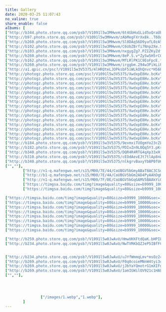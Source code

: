 ```yaml
---
title: Gallery
date: 2020-03-25 11:07:43
no_valine: true
share_enable: false
albums: [
["http://b344.photo.store.qq.com/psb?/V1091l5w3MHwvm/6t4GbHuGLid5vQraUb4ljNWtwv1U9Vc*NRQ**o..OQs!/b/dFgBAAAAAAAA&bo=AAWrBqsG5AgFB80!&rf=viewer_4",""],
["http://b97.photo.store.qq.com/psb?/V1091l5w3MHwvm/zAbMegFXrXx8k..T6OgEdhH66aHdLCdDXetlMTVak24!/b/dGEAAAAAAAAA&bo=qwYABeQIqwYFB80!&rf=viewer_4",""],
["http://b260.photo.store.qq.com/psb?/V1091l5w3MHwvm/Sl8DAqS6D9yafL0zASQ9LtfuzZIhnEVJHcMlRS*scnQ!/b/dAQBAAAAAAAA&bo=qwYABeQIqwYFB80!&rf=viewer_4",""],
["http://b102.photo.store.qq.com/psb?/V1091l5w3MHwvm/C6UbZBrfi7Nnp2Xe.S6ZUvzwmmJjVjzEDX*0Xcm.RTA!/b/dGYAAAAAAAAA&bo=qwYABeQIqwYFB80!&rf=viewer_4",""],
["http://b103.photo.store.qq.com/psb?/V1091l5w3MHwvm/nxgygZg7.PZIZKyZdfcW4byndYL1PaJBllIiVkFOTVk!/b/dGcAAAAAAAAA&bo=qwYABeQIqwYFB80!&rf=viewer_4",""],
["http://b260.photo.store.qq.com/psb?/V1091l5w3MHwvm/8eP.S.v*ZySw5H5rCQMmIqgAHVlpe6enaldGqhWRomk!/b/dAQBAAAAAAAA&bo=qwYABeQIqwYFB80!&rf=viewer_4",""],
["http://b162.photo.store.qq.com/psb?/V1091l5w3MHwvm/MfLRlPK1C9EoFpcE.*Hw1hXHwI*f*1S7xO5MTSh4wtg!/b/dKIAAAAAAAAA&bo=wAMABQAAAAAFB.I!&rf=viewer_4",""],
["http://b260.photo.store.qq.com/psb?/V1091l5w3MHwvm/irggbm.294w3PikLiPW.JROekC*7ntZ.LsbPunNfqkk!/b/dAQBAAAAAAAA&bo=qwYABeQIqwYFB80!&rf=viewer_4",""],
["http://a1.qpic.cn/psc?/V1091l5w3V5375/4lHRQteLJOPksbF5iWLkOhQnvc*H56PfDgGJDXjDgaGFRtm6n5ngP1Sps8.2*JO.rB93nn5LdAJcWgyvK*bPTw!!/b&ek=1&kp=1&pt=0&bo=QAYqBEAGKgQRJxA!&tl=3&vuin=709723778&tm=1585141200&sce=60-1-1&rf=viewer_4",""],
["http://photogz.photo.store.qq.com/psc?/V1091l5w3V5375/XwdxpE8Hv.bcKvYPS8WipIYoJE4C3LpT2LgZWZPUKy6XBy7WX5abtUTadu*blhZ2.Uh5z*PzA*aBwTZKWTn5XmjWnpLxt.EItcUxV5HBF4E!/b&bo=QAYqBEAGKgQRJxA!&rf=viewer_4",""],
["http://photogz.photo.store.qq.com/psc?/V1091l5w3V5375/XwdxpE8Hv.bcKvYPS8WipPLIJumzIZxzNvqoNSgsf.LiFshKvdLNJ1PcUgoekbkugln183YF7NdzE5RtrA.sZpvBVWXNK3y0Lai6d4tvxWg!/b&bo=QAYoBEAGKAQRNwA!&rf=viewer_4",""],
["http://photogz.photo.store.qq.com/psc?/V1091l5w3V5375/XwdxpE8Hv.bcKvYPS8WipB9N4W7SvwgzCWmaJ67Vy33ob5Hjy8UuXdlLFegEBCo6N5.RUOM1TLOiq97*MkIXgKn2Qi.NIabxfImY2scM1Ps!/b&bo=QAYqBEAGKgQRFyA!&rf=viewer_4",""],
["http://photogz.photo.store.qq.com/psc?/V1091l5w3V5375/XwdxpE8Hv.bcKvYPS8WipOtMdGilJ5ih8c8g5zCtBSIqhldCYQdZ5FjoOWXhXPI4nV3hC*smjAOap9E4xyrgMtRsvBq068M*RWcRihH*1iI!/b&bo=QAYqBEAGKgQRFyA!&rf=viewer_4",""],
["http://photogz.photo.store.qq.com/psc?/V1091l5w3V5375/XwdxpE8Hv.bcKvYPS8WipCl35lSzckwOCglwBf72EnwcAahHRYTGNaxKuDLMHAd1l2SSiys1ejmEtGAwF95mBv2uxUXbEXpaphfMMhyxFbo!/b&bo=QAYqBEAGKgQRFyA!&rf=viewer_4",""],
["http://photogz.photo.store.qq.com/psc?/V1091l5w3V5375/XwdxpE8Hv.bcKvYPS8WipAIVViL6.*aspT4V*g6TLJzjAq1tT4**4qMDDWTZAe34S8Psd3Dt3Weyq6Z0*JCFwQs2xZGKd51IgA17sQpsnCQ!/b&bo=QAYqBEAGKgQRJxA!&rf=viewer_4",""],
["http://photogz.photo.store.qq.com/psc?/V1091l5w3V5375/XwdxpE8Hv.bcKvYPS8WipIwH8uX1yCvB.wYMipm.7l7a5dgcPJqJ2TutqhbDDyFQzWtAi.m9FsOht*4mA.8SYYxUytRoMLV2Hl8CtnAShcg!/b&bo=QAYqBEAGKgQRJxA!&rf=viewer_4",""],
["http://photogz.photo.store.qq.com/psc?/V1091l5w3V5375/XwdxpE8Hv.bcKvYPS8WipAGz5O.wfngyuFKoYTHQItUfmnc9xUXwhVPtmzFjv5H8AC0V46wyxN9c8hmuGGXPSxIFjBRZ9d.87LrDtqqxku4!/b&bo=QAYoBEAGKAQRJxA!&rf=viewer_4",""],
["http://photogz.photo.store.qq.com/psc?/V1091l5w3V5375/XwdxpE8Hv.bcKvYPS8WipI0xM7NjIKPYjMG4aGythU6BKHfWexUj4oPCTOXmKPxBPdtFqUdzv9CXfqazEPICtYvQGWZyTxnm8pYOeRN0wp4!/b&bo=QAYqBEAGKgQRJxA!&rf=viewer_4",""],
["http://photogz.photo.store.qq.com/psc?/V1091l5w3V5375/XwdxpE8Hv.bcKvYPS8WipJeVoc3laOmhPa4TGyyXFYUsxhL6KTkq0sIo.6.Zq9MoolYIqOFAyxVIfUJ0BTcWdoRpIY4enP7CT2CEaybKNc4!/b&bo=QAYqBEAGKgQRNwA!&rf=viewer_4",""],
["http://photogz.photo.store.qq.com/psc?/V1091l5w3V5375/XwdxpE8Hv.bcKvYPS8WipGYRl63IDOuHBtZZ.KsqXGMe6UwBAh9jDpz9oBGbh..2LWIFsL4Vg7n54KdljutnU84GK7en5p0tW0RVQRviKYI!/b&bo=QAYqBEAGKgQRJxA!&rf=viewer_4",""],
["http://photogz.photo.store.qq.com/psc?/V1091l5w3V5375/XwdxpE8Hv.bcKvYPS8WipOEtFc8V5u9A43QzwQXj*hLEIu.Jz3Rrgpfg8ZmIMEhnTI8JNX6cIvcajz4Dw7SAoUHtlzh70up2rIc81XNh7ZI!/b&bo=QAYqBEAGKgQRNwA!&rf=viewer_4",""],
["http://photogz.photo.store.qq.com/psc?/V1091l5w3V5375/XwdxpE8Hv.bcKvYPS8WipBV7ogq1uNvs*v9p16Q4viqMMFdto2EKbADvBQqzU90Q1fAMl697bDTnqOHnZHg*6NakBhUrkIkYco3WhqUEOgE!/b&bo=QAYqBEAGKgQRJxA!&rf=viewer_4",""],
["http://photogz.photo.store.qq.com/psc?/V1091l5w3V5375/XwdxpE8Hv.bcKvYPS8WipENLSiD.aNgbTwD2fZ1VKHNOEO0LJD5Cmf5TpeUSrtQhrCTYlm42w5u1h8VEpfmdB9KdYScJlr8voqHHV76uZHM!/b&bo=QAYqBEAGKgQRFyA!&rf=viewer_4",""],
["http://photogz.photo.store.qq.com/psc?/V1091l5w3V5375/XwdxpE8Hv.bcKvYPS8WipA6D6RbSym5BDPdPhAozShnPgS1aZw1gqDUlkO2cGuje3OkivxJhtEZMDlISN0lyNwOVGV1PvDjR4rlXRBoEfQI!/b&bo=QAYqBEAGKgQRJxA!&rf=viewer_4",""],
["http://b184.photo.store.qq.com/psb?/V1091l5w3V5375/9exmxiTUOgmYo23cZL2xi.klbSjmBo7WkD1hv1cooAc!/b/dLgAAAAAAAAA&bo=oAU4BAAAAAARB6k!&rf=viewer_4",""],
["http://b182.photo.store.qq.com/psb?/V1091l5w3V5375/PDIvZn9L0Qq5Y3.pKr9Cc940Qg6VPjJ1.lOAUogPp54!/b/dLYAAAAAAAAA&bo=oAU4BAAAAAARB6k!&rf=viewer_4",""],
["http://b340.photo.store.qq.com/psb?/V1091l5w3V5375/DQR4R4RTG4qXp33xHjwUTKB1zedM6vZlbkYgbEyA5RE!/b/dFQBAAAAAAAA&bo=oAU4BAAAAAARB6k!&rf=viewer_4",""],
["http://b310.photo.store.qq.com/psb?/V1091l5w3V5375/cEOdAevEJt7tlAp8nWcZQXEzXLt6kLkyRMMr9pcHubo!/b/dDYBAAAAAAAA&bo=oAU4BAAAAAARB6k!&rf=viewer_4",""],
["http://b340.photo.store.qq.com/psb?/V1091l5w3V5375/nlkgrvBaxyYbBP0fU6Ca1C8LxJmrj.CMdhWbfATlef4!/b/dFQBAAAAAAAA&bo=oAU4BAAAAAARB6k!&rf=viewer_4",""],
["",""],
        ["http://n1-q.mafengwo.net/s15/M00/7E/44/CoUBGV5bGmyABaT8AC3CSmW9gZ4140.jpg?imageView2%2F2%2Fw%2F700%2Fh%2F600%2Fq%2F90%7CimageMogr2%2Fstrip%2Fquality%2F90","太阳"],
        ["http://b1-q.mafengwo.net/s15/M00/7E/4A/CoUBGV5bGm2AD4PyAAhDgHmuT3Q641.jpg?imageView2%2F2%2Fw%2F700%2Fh%2F600%2Fq%2F90%7CimageMogr2%2Fstrip%2Fquality%2F90","企鹅"],
		["http://n1-q.mafengwo.net/s15/M00/7F/0E/CoUBGV5bGqGAMV5BAAkYi0LIh_I715.jpg?imageView2%2F2%2Fw%2F700%2Fh%2F600%2Fq%2F90%7CimageMogr2%2Fstrip%2Fquality%2F90","🐧"],        
		["https://timgsa.baidu.com/timg?image&quality=80&size=b9999_10000&sec=1585152317105&di=bd733a0eb8853d78cfc9d2187af32d68&imgtype=0&src=http%3A%2F%2F5b0988e595225.cdn.sohucs.com%2Fimages%2F20190702%2Fe19926b1fde14c4c89524c6e1d8fb852.jpeg","青山绿水"],
		["https://timgsa.baidu.com/timg?image&quality=80&size=b9999_10000&sec=1585152421822&di=92690d3b246d2599ea491d85362eddc6&imgtype=0&src=http%3A%2F%2Fpic.ossfiles.cn%3A9186%2Fgroup1%2FM00%2F36%2F15%2FrBgIBlyuuQSk8DB5AACnQ4tAQbo921.jpg","水"],

["https://timgsa.baidu.com/timg?image&quality=80&size=b9999_10000&sec=1585152518108&di=140707b953f657d601828e90308d402e&imgtype=0&src=http%3A%2F%2Fwww.aotrip.net%2FUpload%2Fimage%2F20170125%2F20170125140501_79555.jpg","海"],
["https://timgsa.baidu.com/timg?image&quality=80&size=b9999_10000&sec=1585152518107&di=cde7648493462d43fbbc0278655e4866&imgtype=0&src=http%3A%2F%2Ff.hiphotos.baidu.com%2Flvpics%2Fh%3D800%2Fsign%3D4a48e631d400baa1a52c4abb7711b9b1%2F024f78f0f736afc3ac4414b8b619ebc4b64512a6.jpg","夕阳"],
["https://timgsa.baidu.com/timg?image&quality=80&size=b9999_10000&sec=1585152518105&di=bfb4f2c5afde3ca35c305657ab4a234e&imgtype=0&src=http%3A%2F%2Fimg.pconline.com.cn%2Fimages%2Fupload%2Fupc%2Ftx%2Fphotoblog%2F1611%2F04%2Fc9%2F29431040_1478252490783.jpg","🐤"],
["https://timgsa.baidu.com/timg?image&quality=80&size=b9999_10000&sec=1585152638330&di=04eedf211bc0f7311f9197cc7c0d1d1e&imgtype=0&src=http%3A%2F%2Fm2.biz.itc.cn%2Fpic%2Fnew%2Fn%2F69%2F02%2FImg6290269_n.jpg","冰川"],
["https://timgsa.baidu.com/timg?image&quality=80&size=b9999_10000&sec=1585152676682&di=2ffc5195b30f34da4b6476d2bbde40fe&imgtype=0&src=http%3A%2F%2Fmpic.tiankong.com%2F592%2F882%2F5928822ec17ed9db94a313a341ce6950%2F640.jpg","冰心"],
["https://timgsa.baidu.com/timg?image&quality=80&size=b9999_10000&sec=1585152793368&di=1042e77e6d1b6885a8cec09a94f300b3&imgtype=0&src=http%3A%2F%2Fpic1.win4000.com%2Fwallpaper%2F2%2F59bf6996b7c8c.jpg","绿山"],
["https://timgsa.baidu.com/timg?image&quality=80&size=b9999_10000&sec=1585152838454&di=1a9b9313ad50f0586f1861b2c585e891&imgtype=0&src=http%3A%2F%2Fimg.pconline.com.cn%2Fimages%2Fupload%2Fupc%2Ftx%2Fitbbs%2F2003%2F06%2Fc6%2F195769199_1583470281329_mthumb.jpg","风景"],
["https://timgsa.baidu.com/timg?image&quality=80&size=b9999_10000&sec=1585152872606&di=72bf36cab2392bebe604f0f69ccdfe95&imgtype=0&src=http%3A%2F%2F5b0988e595225.cdn.sohucs.com%2Fimages%2F20200324%2F7fb71435e3644a8a8b825588d9e6714b.jpeg","湖"],

["http://b259.photo.store.qq.com/psb?/V1091l5w0JwAvU/HmwUHXFtdQaK.bHPIL*7V3SDPKikR9ue6uyouniCQzU!/b/dB5gY5qkJwAA&bo=IANYAkAGsAQBCKQ!&rf=viewer_4","天安门"],
["http://b234.photo.store.qq.com/psb?/V1091l5w0JwAvU/NwTVRKbQZJeP5IBfFCPpA.DtvUYTHpYtGaRP4I9mnOY!/b/dPROhIugEAAA&bo=IANYAkAGsAQBCKQ!&rf=viewer_4",""],


["http://b234.photo.store.qq.com/psb?/V1091l5w0JwAvU/uJYfWmmqLmv*msOz24k8qysODhlnzTUTZkQB4UkdpB0!/b/dF9ah4v7DwAA&bo=IANYAkAGsAQBCKQ!&rf=viewer_4",""],
["http://b269.photo.store.qq.com/psb?/V1091l5w0JwAvU/F0q0coieMNnW4tyi3q*4pIYYa9BJ8oas6O6peqTlTQw!/b/dHvZYKDqJwAA&bo=IANYAkAGsAQBCKQ!&rf=viewer_4",""],
["http://b269.photo.store.qq.com/psb?/V1091l5w0JwAvU/jJbYaYQmotrG1mXIFg7QMifS3lw*ijFTyy5ylLBQyVg!/b/dFFSWaDaJwAA&bo=IANYAkAGsAQBCKQ!&rf=viewer_4",""],
["http://b269.photo.store.qq.com/psb?/V1091l5w0JwAvU/1amIGWilOV921c1HAL8Wzfo8WXRtZLeIUtYp*jMuj.Y!/b/dFRTWaC5JwAA&bo=IANYAkAGsAQBCKQ!&rf=viewer_4",""],
["",""],




		        ["/images/1.webp","1.webp"],
        ]
---
```


